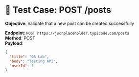 # 🧪 Test Case: POST /posts

**Objective**: Validate that a new post can be created successfully

**Endpoint**: `POST https://jsonplaceholder.typicode.com/posts`  
**Method**: POST  
**Payload**:
```json
{
  "title": "QA Lab",
  "body": "Testing API",
  "userId": 1
}
